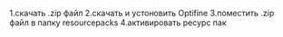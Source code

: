 1.скачать .zip файл
2.скачать и устоновить Optifine
3.поместить .zip файл в папку resourcepacks
4.активировать ресурс пак
